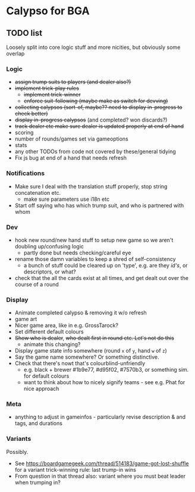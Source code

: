 # Calypso for BGA

## TODO list

Loosely split into core logic stuff and more nicities, but obviously some overlap

### Logic

* ~~assign trump suits to players (and dealer also?)~~
* ~~implement trick-play rules~~
  * ~~implement trick-winner~~
  * ~~enforce suit-following (maybe make as switch for devving)~~
* ~~collecting calypsos (sort-of, maybe?? need to display in-progress to check better)~~
* ~~display in-progress calypsos~~ (and completed? won discards?)
* ~~track dealer etc make sure dealer is updated properly at end of hand~~
* scoring
* number of rounds/games set via gameoptions
* stats
* any other TODOs from code not covered by these/general tidying
* Fix js bug at end of a hand that needs refresh

### Notifications

* Make sure I deal with the translation stuff properly, stop string concatenation etc.
  * make sure parameters use i18n etc
* Start off saying who has which trump suit, and who is partnered with whom

### Dev

* hook new round/new hand stuff to setup new game so we aren't doubling up/confusing logic
  * partly done but needs checking/careful eye
* rename those damn variables to keep a shred of self-consistency
  *  a bunch of stuff could be cleared up on 'type', e.g. are they _id's_, or descriptors, or what?
* check that the all the cards exist at all times, and get dealt out over the course of a round

### Display

* Animate completed calypso & removing it w/o refresh
* game art
* Nicer game area, like in e.g. GrossTarock?
* Set different default colours
* ~~Show who is dealer~~, ~~who dealt first in round etc. Let's not do this~~
  * animate this changing?
* Display game state info somewhere (round `x` of `y`, hand `w` of `z`)
* Say the game name somewhere? Or something distinctive.
* Check that there's nowt that's colourblind-unfriendly
  * e.g. black + brewer #1b9e77, #d95f02, #7570b3, or something sim. for default colours
  * want to think about how to nicely signify teams - see e.g. Phat for nice approach

### Meta

* anything to adjust in gameinfos - particularly revise description & and tags, and durations

### Variants

Possibly.

* See https://boardgamegeek.com/thread/514183/game-got-lost-shuffle for a variant trick-winning rule: last trump-in wins
* From question in that thread also: variant where you must beat leader when trumping in?
